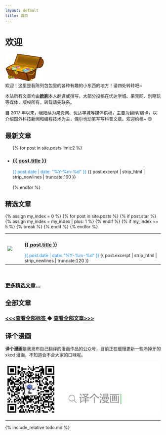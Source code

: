 ```yaml
---
layout: default
title: 首页
---
```


# 欢迎

<img src="/img/treasure-161753.svg" width="25%" class="img-responsive" alt=""/> 
<br>欢迎！这里是我陈列包包里的各种有趣的小东西的地方！请四处转转吧~

本站所有文章均由<b><a href="https://oicebot.github.io/about">欧剃</a></b>本人翻译或撰写，大部分投稿在优达学城、果壳网、别瞎玩等媒体，版权所有，转载请先联系。

自 2017 年以来，我陆续为果壳网、优达学城等媒体供稿，主要为翻译/编译，以介绍国外科技新闻和编程技术为主，偶尔也动笔写写科普文章。欢迎约稿~ 😊

## 最新文章

<ul>
{% for post in site.posts limit:2 %}
      <li>
        <h3><a href="{{ post.url }}">{{ post.title }}</a></h3><span style="color:dodgerblue;">{{ post.date | date: "%Y-%m-%d" }}</span> {{ post.excerpt | strip_html | strip_newlines | truncate:100 }} 
        <br><br>
      </li>
{% endfor %}
</ul>

## 精选文章

<table>
  {% assign my_index = 0 %}
  {% for post in site.posts %}
    {% if post.star %}
      <tr width="100%"><td width="10%"><img src="{{ post.thumb }}" /></td><td width="80%">
        <h3><a href="{{ post.url }}">{{ post.title }}</a></h3><span style="color:dodgerblue;">{{ post.date | date: "%Y-%m-%d" }}</span> {{ post.excerpt | strip_html | strip_newlines | truncate:120 }} 
        </td>
      </tr>
      {% assign my_index = my_index | plus: 1 %}
    {% endif %}
    {% if my_index == 5 %}
      {% break %}
    {% endif %}
  {% endfor %}
  </table>
  <br>
  <h3><a href="https://oicebot.github.io/blog"> 更多精选文章… </a> </h3>


## 全部文章

<h3><a href="https://oicebot.github.io/tags"> <<<查看全部标签 </a> 
  ◆   <a href="https://oicebot.github.io/titles"> 查看全部文章>>> </a></h3>

## 译个漫画

**译个漫画**是我发布自己翻译的漫画作品的公众号，目前正在缓慢更新一些冷掉牙的 xkcd 漫画，不知道合不合大家的口味呢。

<img src="/assets/images/wechatID.png" class="img-responsive" alt="欢迎关注！" />

----

{% include_relative todo.md %}
